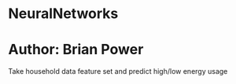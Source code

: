 # NeuralNetworks
# Author: Brian Power
Take household data feature set and predict high/low energy usage
